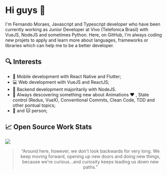 
# Hi guys :wave:

<p align="left">I'm Fernando Moraes, Javascript and Typescript developer who have been currently working as Junior Developer at Vivo (Telefonica Brasil) with VueJS, NodeJS and sometimes Python. Here, on GitHub, I'm always coding new projets to apply and learn more about languages, frameworks or libraries which can help me to be a better developer.</p>
 
## :mag: Interests
 
 - :iphone: Mobile development with React Native and Flutter;
 - :computer: Web development with VueJS and ReactJS;
 - :closed_lock_with_key: Backend development majoritarily with NodeJS.
 - :construction: Always descovering something new about Animations :heart: , State control (Redux, VueX), Conventional Commits, Clean Code, TDD and other pontual topics;
 - :dog: and :cat: person;
 
## :chart_with_upwards_trend: Open Source Work Stats

<img align="center" src="https://github-readme-stats.vercel.app/api?username=femoraes0&theme=dracula" />

> <p align='center'>“Around here, however, we don't look backwards for very long. We keep moving forward, opening up new doors and doing new things, because we're curious...and curiosity keeps leading us down new paths.”</p>